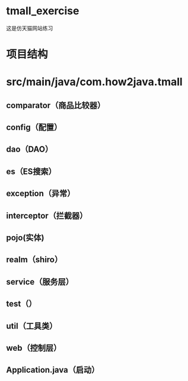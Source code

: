 # tmall_exercise
这是仿天猫网站练习
# 项目结构
# src/main/java/com.how2java.tmall
## comparator（商品比较器）
## config（配置）
## dao（DAO）
## es（ES搜索）
## exception（异常）
## interceptor（拦截器）
## pojo(实体)
## realm（shiro）
## service（服务层）
## test（）
## util（工具类）
## web（控制层）
## Application.java（启动）
